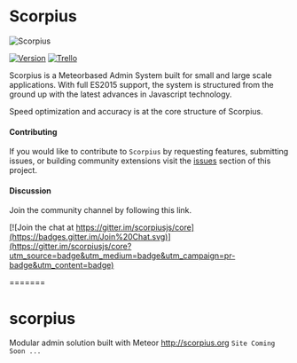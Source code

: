 # Scorpius


![Scorpius][1]

[![Version](https://img.shields.io/badge/Version-0.1.0-blue.svg?style=flat-square)]() [![Trello](https://img.shields.io/badge/Favro-Roadmap-yellow.svg?style=flat-square)](https://favro.com/organization/33e97eaca264ea0a2fd4dc99/01d1aa78db9d627ac3b21ef8)

Scorpius is a Meteorbased Admin System built for small and large scale applications. With full ES2015 support, the system is structured from the ground up with the latest advances in Javascript technology.

Speed optimization and accuracy is at the core structure of Scorpius.

#### Contributing
If you would like to contribute to `Scorpius` by requesting features, submitting issues, or building community extensions visit the [issues](https://github.com/scorpiusjs/core/issues) section of this project. 

#### Discussion
Join the community channel by following this link.

[![Join the chat at https://gitter.im/scorpiusjs/core](https://badges.gitter.im/Join%20Chat.svg)](https://gitter.im/scorpiusjs/core?utm_source=badge&utm_medium=badge&utm_campaign=pr-badge&utm_content=badge)


  [1]: https://raw.githubusercontent.com/scorpiusjs/graphics/master/logos/scorpiusjs-logo.png
=======
# scorpius
Modular admin solution built with Meteor http://scorpius.org `Site Coming Soon ...`

